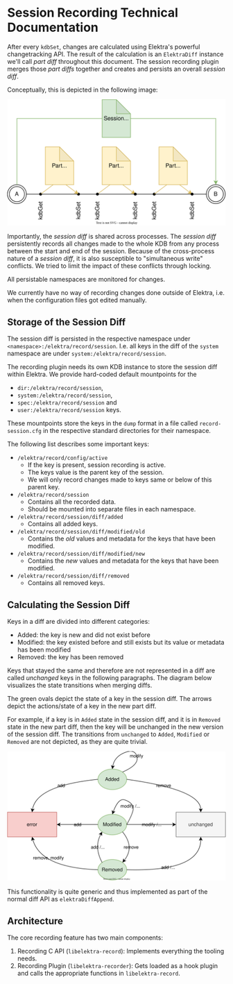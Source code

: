 # Session Recording Technical Documentation

After every `kdbSet`, changes are calculated using Elektra's powerful changetracking API.
The result of the calculation is an `ElektraDiff` instance we'll call _part diff_ throughout this document.
The session recording plugin merges those _part diffs_ together and creates and persists an overall _session diff_.

Conceptually, this is depicted in the following image:

![Session vs Part diff](../images/elektra-record/recording-part-diff.svg)

Importantly, the _session diff_ is shared across processes.
The _session diff_ persistently records all changes made to the whole KDB from any process between the start and end of the session.
Because of the cross-process nature of a _session diff_, it is also susceptible to "simultaneous write" conflicts.
We tried to limit the impact of these conflicts through locking.

All persistable namespaces are monitored for changes.

We currently have no way of recording changes done outside of Elektra, i.e. when the configuration files got edited manually.

## Storage of the Session Diff

The session diff is persisted in the respective namespace under `<namespace>:/elektra/record/session`.
I.e. all keys in the diff of the `system` namespace are under `system:/elektra/record/session`.

The recording plugin needs its own KDB instance to store the session diff within Elektra.
We provide hard-coded default mountpoints for the

- `dir:/elektra/record/session`,
- `system:/elektra/record/session`,
- `spec:/elektra/record/session` and
- `user:/elektra/record/session`
  keys.

These mountpoints store the keys in the `dump` format in a file called `record-session.cfg` in the respective standard directories for their namespace.

The following list describes some important keys:

- `/elektra/record/config/active`
  - If the key is present, session recording is active.
  - The keys value is the parent key of the session.
  - We will only record changes made to keys same or below of this parent key.
- `/elektra/record/session`
  - Contains all the recorded data.
  - Should be mounted into separate files in each namespace.
- `/elektra/record/session/diff/added`
  - Contains all added keys.
- `/elektra/record/session/diff/modified/old`
  - Contains the _old_ values and metadata for the keys that have been modified.
- `/elektra/record/session/diff/modified/new`
  - Contains the _new_ values and metadata for the keys that have been modified.
- `/elektra/record/session/diff/removed`
  - Contains all removed keys.

## Calculating the Session Diff

Keys in a diff are divided into different categories:

- Added: the key is new and did not exist before
- Modified: the key existed before and still exists but its value or metadata has been modified
- Removed: the key has been removed

Keys that stayed the same and therefore are not represented in a diff are called _unchanged_ keys in the following paragraphs.
The diagram below visualizes the state transitions when merging diffs.

The green ovals depict the state of a key in the session diff.
The arrows depict the actions/state of a key in the new part diff.

For example, if a key is in `Added` state in the session diff, and it is in `Removed` state in the new part diff, then the key will be unchanged in the new version of the session diff.
The transitions from `unchanged` to `Added`, `Modified` or `Removed` are not depicted, as they are quite trivial.

![Key states in recording](../images/elektra-record/recording-key-states.svg)

This functionality is quite generic and thus implemented as part of the normal diff API as `elektraDiffAppend`.

## Architecture

The core recording feature has two main components:

1. Recording C API (`libelektra-record`): Implements everything the tooling needs.
2. Recording Plugin (`libelektra-recorder`): Gets loaded as a hook plugin and calls the appropriate functions in `libelektra-record`.
